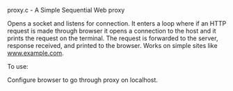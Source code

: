 proxy.c - A Simple Sequential Web proxy                                                                                                
                    
Opens a socket and listens for connection. It enters a loop where if an HTTP request is made through browser it opens a connection to the host and it prints the request on the terminal. The request is forwarded to the server, response received, and printed to the browser. Works on simple sites like www.example.com.    

To use:

Configure browser to go through proxy on localhost.  
